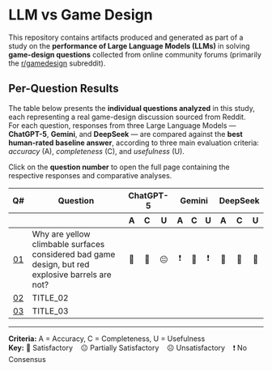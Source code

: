 # LLM vs Game Design

This repository contains artifacts produced and generated as part of a study on the **performance of Large Language Models (LLMs)** in solving **game-design questions** collected from online community forums (primarily the [r/gamedesign](https://www.reddit.com/r/gamedesign/) subreddit).

## Per-Question Results

The table below presents the **individual questions analyzed** in this study, each representing a real game-design discussion sourced from Reddit.  
For each question, responses from three Large Language Models — **ChatGPT-5**, **Gemini**, and **DeepSeek** — are compared against the **best human-rated baseline answer**, according to three main evaluation criteria: _accuracy_ (A), _completeness_ (C), and _usefulness_ (U).  

Click on the **question number** to open the full page containing the respective responses and comparative analyses.

<table>
  <thead>
    <tr>
      <th style="text-align:center;">Q#</th>
      <th>Question</th>
      <th colspan="3" style="text-align:center;">ChatGPT-5</th>
      <th colspan="3" style="text-align:center;">Gemini</th>
      <th colspan="3" style="text-align:center;">DeepSeek</th>
    </tr>
    <tr>
      <th></th>
      <th></th>
      <th style="text-align:center;">A</th>
      <th style="text-align:center;">C</th>
      <th style="text-align:center;">U</th>
      <th style="text-align:center;">A</th>
      <th style="text-align:center;">C</th>
      <th style="text-align:center;">U</th>
      <th style="text-align:center;">A</th>
      <th style="text-align:center;">C</th>
      <th style="text-align:center;">U</th>
    </tr>
  </thead>
  <tbody>
    <!-- DUPLIQUE AS LINHAS ABAIXO CONFORME O NÚMERO DE QUESTÕES -->
    <tr>
      <td style="text-align:center;"><a href="question_001.md">01</a></td>
      <td>Why are yellow climbable surfaces considered bad game design, but red explosive barrels are not?</td>
      <td style="text-align:center;">🙂</td>
      <td style="text-align:center;">🙂</td>
      <td style="text-align:center;">😐</td>
      <td style="text-align:center;">❗</td>
      <td style="text-align:center;">🙂</td>
      <td style="text-align:center;">❗</td>
      <td style="text-align:center;">🙂</td>
      <td style="text-align:center;">🙂</td>
      <td style="text-align:center;">🙂</td>
    </tr>
    <tr>
      <td style="text-align:center;"><a href="LINK_02">02</a></td>
      <td>TITLE_02</td>
      <td style="text-align:center;"></td>
      <td style="text-align:center;"></td>
      <td style="text-align:center;"></td>
      <td style="text-align:center;"></td>
      <td style="text-align:center;"></td>
      <td style="text-align:center;"></td>
      <td style="text-align:center;"></td>
      <td style="text-align:center;"></td>
      <td style="text-align:center;"></td>
    </tr>
    <tr>
      <td style="text-align:center;"><a href="LINK_03">03</a></td>
      <td>TITLE_03</td>
      <td style="text-align:center;"></td>
      <td style="text-align:center;"></td>
      <td style="text-align:center;"></td>
      <td style="text-align:center;"></td>
      <td style="text-align:center;"></td>
      <td style="text-align:center;"></td>
      <td style="text-align:center;"></td>
      <td style="text-align:center;"></td>
      <td style="text-align:center;"></td>
    </tr>
    <!-- ... continue até o número total de questões ... -->
  </tbody>
</table>

---

**Criteria:** A = Accuracy, C = Completeness, U = Usefulness  
**Key:** 🙂 Satisfactory &nbsp;&nbsp; 😐 Partially Satisfactory &nbsp;&nbsp; ☹️ Unsatisfactory &nbsp;&nbsp; ❗ No Consensus
